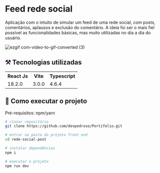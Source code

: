# Feed rede social

Aplicação com o intuito de simular um feed de uma rede social, com posts, comentários, aplausos e exclusão do comentário. A ideia foi ser o mais fiel possível as funcionalidades básicas, mas muito utilizadas no dia a dia do usuário.

![ezgif com-video-to-gif-converted (3)](https://github.com/devpedroso/Portifolio/assets/47677411/cd70b45c-0523-4b92-b597-4207ec27fe89)

## ⚒️ Tecnologias utilizadas
<table>
  <tr>
    <th>React Js</th>
    <th>Vite</th>
    <th>Typescript</th>
  </tr>
  <tr>
    <td>18.2.0</td>
    <td>3.0.0</td>
    <td>4.6.4</td>
  </tr>
</table>

## 🚀 Como executar o projeto
Pré-requisitos: npm/yarn

```bash
# clonar repositório
git clone https://github.com/devpedroso/Portifolio.git

# entrar na pasta do projeto front end
cd rede-social-post

# instalar dependências
npm i

# executar o projeto
npm run dev
```
